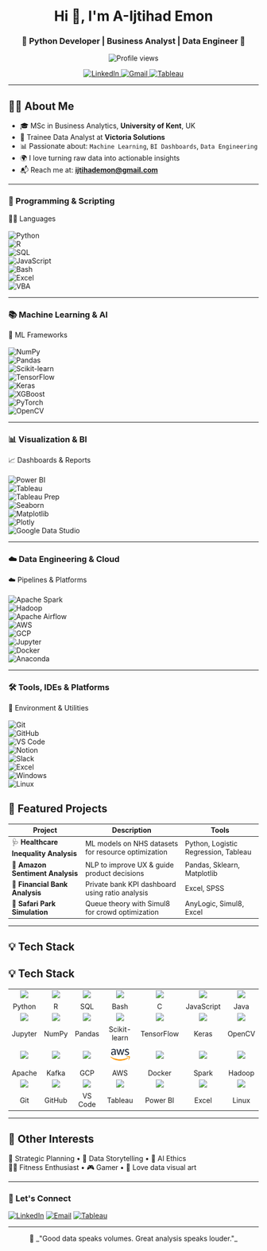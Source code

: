 <!-- Animated Header -->
<h1 align="center">Hi 👋, I'm A-Ijtihad Emon</h1>
<h3 align="center">🚀 Python Developer | Business Analyst | Data Engineer 🚀</h3>

<p align="center">
  <img src="https://komarev.com/ghpvc/?username=A-ijtihad-Emon&label=Profile%20views&color=0e75b6&style=flat" alt="Profile views" />
</p>

<p align="center">
  <a href="https://www.linkedin.com/in/ijtihad" target="_blank">
    <img alt="LinkedIn" src="https://img.shields.io/badge/LinkedIn-0A66C2?style=for-the-badge&logo=linkedin&logoColor=white"/>
  </a>
  <a href="mailto:ijtihademon@gmail.com">
    <img alt="Gmail" src="https://img.shields.io/badge/Gmail-D14836?style=for-the-badge&logo=gmail&logoColor=white"/>
  </a>
  <a href="https://public.tableau.com/app/profile/ijtihad.emon/vizzes">
    <img alt="Tableau" src="https://img.shields.io/badge/Tableau-E97627?style=for-the-badge&logo=tableau&logoColor=white"/>
  </a>
</p>

---

## 👨‍💻 About Me

- 🎓 MSc in Business Analytics, **University of Kent**, UK  
- 💼 Trainee Data Analyst at **Victoria Solutions**  
- 📊 Passionate about: `Machine Learning`, `BI Dashboards`, `Data Engineering`  
- 🌍 I love turning raw data into actionable insights  
- 📬 Reach me at: **ijtihademon@gmail.com**

---

### 🧠 Programming & Scripting  
<div align="left">
  
  🧑‍💻 Languages  
  <br>
  ![Python](https://img.shields.io/badge/Python-3670A0?style=for-the-badge&logo=python&logoColor=white)<br>
  ![R](https://img.shields.io/badge/R-276DC3?style=for-the-badge&logo=r&logoColor=white)<br>
  ![SQL](https://img.shields.io/badge/SQL-003B57?style=for-the-badge&logo=postgresql&logoColor=white)<br>
  ![JavaScript](https://img.shields.io/badge/JavaScript-F7DF1E?style=for-the-badge&logo=javascript&logoColor=black)<br>
  ![Bash](https://img.shields.io/badge/Bash-121011?style=for-the-badge&logo=gnubash&logoColor=white)<br>
  ![Excel](https://img.shields.io/badge/Excel-217346?style=for-the-badge&logo=microsoft-excel&logoColor=white)<br>
  ![VBA](https://img.shields.io/badge/VBA-00A300?style=for-the-badge&logo=microsoft&logoColor=white)<br>
</div>

---

### 📚 Machine Learning & AI  
<div align="left">

  🤖 ML Frameworks  
  <br>
  ![NumPy](https://img.shields.io/badge/NumPy-013243?style=for-the-badge&logo=numpy&logoColor=white)<br>
  ![Pandas](https://img.shields.io/badge/Pandas-150458?style=for-the-badge&logo=pandas)<br>
  ![Scikit-learn](https://img.shields.io/badge/Sklearn-F7931E?style=for-the-badge&logo=scikitlearn&logoColor=white)<br>
  ![TensorFlow](https://img.shields.io/badge/TensorFlow-FF6F00?style=for-the-badge&logo=tensorflow&logoColor=white)<br>
  ![Keras](https://img.shields.io/badge/Keras-D00000?style=for-the-badge&logo=keras&logoColor=white)<br>
  ![XGBoost](https://img.shields.io/badge/XGBoost-EC5800?style=for-the-badge&logo=xgboost&logoColor=white)<br>
  ![PyTorch](https://img.shields.io/badge/PyTorch-EE4C2C?style=for-the-badge&logo=pytorch&logoColor=white)<br>
  ![OpenCV](https://img.shields.io/badge/OpenCV-5C3EE8?style=for-the-badge&logo=opencv&logoColor=white)<br>

</div>

---

### 📊 Visualization & BI  
<div align="left">

  📈 Dashboards & Reports  
  <br>
  ![Power BI](https://img.shields.io/badge/PowerBI-F2C811?style=for-the-badge&logo=powerbi&logoColor=black)<br>
  ![Tableau](https://img.shields.io/badge/Tableau-E97627?style=for-the-badge&logo=tableau&logoColor=white)<br>
  ![Tableau Prep](https://img.shields.io/badge/Tableau%20Prep-FF6F00?style=for-the-badge&logo=tableau)<br>
  ![Seaborn](https://img.shields.io/badge/Seaborn-5A5F9E?style=for-the-badge)<br>
  ![Matplotlib](https://img.shields.io/badge/Matplotlib-11557C?style=for-the-badge)<br>
  ![Plotly](https://img.shields.io/badge/Plotly-3F4F75?style=for-the-badge&logo=plotly)<br>
  ![Google Data Studio](https://img.shields.io/badge/Data%20Studio-4285F4?style=for-the-badge&logo=googledatastudio&logoColor=white)<br>

</div>

---

### ☁️ Data Engineering & Cloud  
<div align="left">

  ☁️ Pipelines & Platforms  
  <br>
  ![Apache Spark](https://img.shields.io/badge/Spark-E25A1C?style=for-the-badge&logo=apachespark&logoColor=white)<br>
  ![Hadoop](https://img.shields.io/badge/Hadoop-66CCFF?style=for-the-badge&logo=apachehadoop&logoColor=black)<br>
  ![Apache Airflow](https://img.shields.io/badge/Airflow-017CEE?style=for-the-badge&logo=apacheairflow&logoColor=white)<br>
  ![AWS](https://img.shields.io/badge/AWS-232F3E?style=for-the-badge&logo=amazonaws&logoColor=white)<br>
  ![GCP](https://img.shields.io/badge/GCP-4285F4?style=for-the-badge&logo=googlecloud&logoColor=white)<br>
  ![Jupyter](https://img.shields.io/badge/Jupyter-F37626?style=for-the-badge&logo=jupyter&logoColor=white)<br>
  ![Docker](https://img.shields.io/badge/Docker-2496ED?style=for-the-badge&logo=docker&logoColor=white)<br>
  ![Anaconda](https://img.shields.io/badge/Anaconda-42B029?style=for-the-badge&logo=anaconda&logoColor=white)<br>

</div>

---

### 🛠 Tools, IDEs & Platforms  
<div align="left">

  🧰 Environment & Utilities  
  <br>
  ![Git](https://img.shields.io/badge/Git-F05032?style=for-the-badge&logo=git&logoColor=white)<br>
  ![GitHub](https://img.shields.io/badge/GitHub-181717?style=for-the-badge&logo=github&logoColor=white)<br>
  ![VS Code](https://img.shields.io/badge/VSCode-007ACC?style=for-the-badge&logo=visualstudiocode&logoColor=white)<br>
  ![Notion](https://img.shields.io/badge/Notion-000000?style=for-the-badge&logo=notion&logoColor=white)<br>
  ![Slack](https://img.shields.io/badge/Slack-4A154B?style=for-the-badge&logo=slack&logoColor=white)<br>
  ![Excel](https://img.shields.io/badge/Excel-217346?style=for-the-badge&logo=microsoftexcel&logoColor=white)<br>
  ![Windows](https://img.shields.io/badge/Windows-0078D6?style=for-the-badge&logo=windows&logoColor=white)<br>
  ![Linux](https://img.shields.io/badge/Linux-FCC624?style=for-the-badge&logo=linux&logoColor=black)<br>

</div>


## 📌 Featured Projects

| Project | Description | Tools |
|--------|-------------|--------|
| 🩺 **Healthcare Inequality Analysis** | ML models on NHS datasets for resource optimization | Python, Logistic Regression, Tableau |
| 🧠 **Amazon Sentiment Analysis** | NLP to improve UX & guide product decisions | Pandas, Sklearn, Matplotlib |
| 🏦 **Financial Bank Analysis** | Private bank KPI dashboard using ratio analysis | Excel, SPSS |
| 🚦 **Safari Park Simulation** | Queue theory with Simul8 for crowd optimization | AnyLogic, Simul8, Excel |

---

## 💡 Tech Stack
## 💡 Tech Stack

<table>
  <tr>
    <!-- Languages -->
    <td align="center"><img src="https://cdn.jsdelivr.net/gh/devicons/devicon/icons/python/python-original.svg" width="40"/></td>
    <td align="center"><img src="https://cdn.jsdelivr.net/gh/devicons/devicon/icons/r/r-original.svg" width="40"/></td>
    <td align="center"><img src="https://cdn.jsdelivr.net/gh/devicons/devicon/icons/mysql/mysql-original-wordmark.svg" width="40"/></td>
    <td align="center"><img src="https://cdn.jsdelivr.net/gh/devicons/devicon/icons/bash/bash-original.svg" width="40"/></td>
    <td align="center"><img src="https://cdn.jsdelivr.net/gh/devicons/devicon/icons/c/c-original.svg" width="40"/></td>
    <td align="center"><img src="https://cdn.jsdelivr.net/gh/devicons/devicon/icons/javascript/javascript-original.svg" width="40"/></td>
    <td align="center"><img src="https://cdn.jsdelivr.net/gh/devicons/devicon/icons/java/java-original.svg" width="40"/></td>
  </tr>
  <tr>
    <td align="center">Python</td>
    <td align="center">R</td>
    <td align="center">SQL</td>
    <td align="center">Bash</td>
    <td align="center">C</td>
    <td align="center">JavaScript</td>
    <td align="center">Java</td>
  </tr>

  <tr>
    <!-- Data Science -->
    <td align="center"><img src="https://cdn.jsdelivr.net/gh/devicons/devicon/icons/jupyter/jupyter-original.svg" width="40"/></td>
    <td align="center"><img src="https://cdn.jsdelivr.net/gh/devicons/devicon/icons/numpy/numpy-original.svg" width="40"/></td>
    <td align="center"><img src="https://cdn.jsdelivr.net/gh/devicons/devicon/icons/pandas/pandas-original.svg" width="40"/></td>
    <td align="center"><img src="https://skillicons.dev/icons?i=scikit-learn" width="40"/></td>
    <td align="center"><img src="https://cdn.jsdelivr.net/gh/devicons/devicon/icons/tensorflow/tensorflow-original.svg" width="40"/></td>
    <td align="center"><img src="https://upload.wikimedia.org/wikipedia/commons/6/63/Keras_Logo.svg" width="40"/></td>
    <td align="center"><img src="https://upload.wikimedia.org/wikipedia/commons/3/32/OpenCV_Logo_with_text_svg_version.svg" width="40"/></td>
  </tr>
  <tr>
    <td align="center">Jupyter</td>
    <td align="center">NumPy</td>
    <td align="center">Pandas</td>
    <td align="center">Scikit-learn</td>
    <td align="center">TensorFlow</td>
    <td align="center">Keras</td>
    <td align="center">OpenCV</td>
  </tr>

  <tr>
    <!-- Data Engineering -->
    <td align="center"><img src="https://cdn.jsdelivr.net/gh/devicons/devicon/icons/apache/apache-original.svg" width="40"/></td>
    <td align="center"><img src="https://upload.wikimedia.org/wikipedia/commons/0/05/Apache_kafka_wordtype.svg" width="40"/></td>
    <td align="center"><img src="https://cdn.jsdelivr.net/gh/devicons/devicon/icons/googlecloud/googlecloud-original.svg" width="40"/></td>
    <td align="center"><img src="https://raw.githubusercontent.com/devicons/devicon/master/icons/amazonwebservices/amazonwebservices-original-wordmark.svg" width="40"/></td>
    <td align="center"><img src="https://cdn.jsdelivr.net/gh/devicons/devicon/icons/docker/docker-original.svg" width="40"/></td>
    <td align="center"><img src="https://upload.wikimedia.org/wikipedia/commons/f/f3/Apache_Spark_logo.svg" width="40"/></td>
    <td align="center"><img src="https://cdn.worldvectorlogo.com/logos/hadoop.svg" width="40"/></td>
  </tr>
  <tr>
    <td align="center">Apache</td>
    <td align="center">Kafka</td>
    <td align="center">GCP</td>
    <td align="center">AWS</td>
    <td align="center">Docker</td>
    <td align="center">Spark</td>
    <td align="center">Hadoop</td>
  </tr>

  <tr>
    <!-- Tools -->
    <td align="center"><img src="https://cdn.jsdelivr.net/gh/devicons/devicon/icons/git/git-original.svg" width="40"/></td>
    <td align="center"><img src="https://cdn.jsdelivr.net/gh/devicons/devicon/icons/github/github-original.svg" width="40"/></td>
    <td align="center"><img src="https://cdn.jsdelivr.net/gh/devicons/devicon/icons/vscode/vscode-original.svg" width="40"/></td>
    <td align="center"><img src="https://img.icons8.com/color/48/000000/tableau-software.png" width="40"/></td>
    <td align="center"><img src="https://img.icons8.com/color/48/000000/power-bi.png" width="40"/></td>
    <td align="center"><img src="https://img.icons8.com/color/48/000000/microsoft-excel-2019--v1.png" width="40"/></td>
    <td align="center"><img src="https://cdn.jsdelivr.net/gh/devicons/devicon/icons/linux/linux-original.svg" width="40"/></td>
  </tr>
  <tr>
    <td align="center">Git</td>
    <td align="center">GitHub</td>
    <td align="center">VS Code</td>
    <td align="center">Tableau</td>
    <td align="center">Power BI</td>
    <td align="center">Excel</td>
    <td align="center">Linux</td>
  </tr>
</table>

---

## 🧭 Other Interests

🎯 Strategic Planning • 📖 Data Storytelling • 🤖 AI Ethics  
🏃‍♂️ Fitness Enthusiast • 🎮 Gamer • 🎨 Love data visual art

---

### 🔗 Let's Connect

[![LinkedIn](https://img.shields.io/badge/-LinkedIn-0A66C2?style=flat-square&logo=linkedin&logoColor=white)](https://linkedin.com/in/ijtihad)
[![Email](https://img.shields.io/badge/-Email-D14836?style=flat-square&logo=gmail&logoColor=white)](mailto:ijtihademon@gmail.com)
[![Tableau](https://img.shields.io/badge/-Tableau-E97627?style=flat-square&logo=tableau)](https://public.tableau.com/app/profile/ijtihad.emon/vizzes)

---

<p align="center">
🧠 _"Good data speaks volumes. Great analysis speaks louder."_  
</p>

